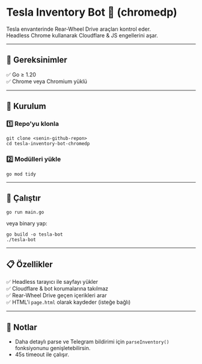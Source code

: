 # Tesla Inventory Bot 🚗 (chromedp)

Tesla envanterinde Rear-Wheel Drive araçları kontrol eder.  
Headless Chrome kullanarak Cloudflare & JS engellerini aşar.

---

## 🚀 Gereksinimler
✅ Go ≥ 1.20  
✅ Chrome veya Chromium yüklü

---

## 🔧 Kurulum

### 1️⃣ Repo'yu klonla
```
git clone <senin-github-repon>
cd tesla-inventory-bot-chromedp
```

### 2️⃣ Modülleri yükle
```
go mod tidy
```

---

## 🏃 Çalıştır
```
go run main.go
```

veya binary yap:
```
go build -o tesla-bot
./tesla-bot
```

---

## 📋 Özellikler
✅ Headless tarayıcı ile sayfayı yükler  
✅ Cloudflare & bot korumalarına takılmaz  
✅ Rear-Wheel Drive geçen içerikleri arar  
✅ HTML'i `page.html` olarak kaydeder (isteğe bağlı)

---

## 🔗 Notlar
- Daha detaylı parse ve Telegram bildirimi için `parseInventory()` fonksiyonunu genişletebilirsin.
- 45s timeout ile çalışır.
